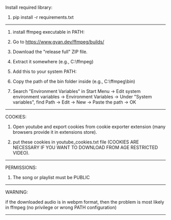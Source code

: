Install required library:

1) pip install -r requirements.txt

--------------------------------------------------------------------------------------------------------

1) install ffmpeg executable in PATH:

2) Go to https://www.gyan.dev/ffmpeg/builds/

3) Download the "release full" ZIP file.

4) Extract it somewhere (e.g., C:\ffmpeg)

5) Add this to your system PATH:

6) Copy the path of the bin folder inside (e.g., C:\ffmpeg\bin)

7) Search "Environment Variables" in Start Menu → Edit system environment variables → Environment Variables → Under "System variables", find Path → Edit → New → Paste the path → OK

--------------------------------------------------------------------------------------------------------
COOKIES:

1) Open youtube and export cookies from cookie exporter extension (many browsers provide it in extensions store).

2) put these cookies in youtube_cookies.txt file (COOKIES ARE NECESSARY IF YOU WANT TO DOWNLOAD FROM AGE RESTRICTED VIDEO).

--------------------------------------------------------------------------------------------------------
PERMISSIONS:

1) The song or playlist must be PUBLIC

--------------------------------------------------------------------------------------------------------
WARNING:

if the downloaded audio is in webpm format, then the problem is most likely in ffmpeg (no privilege or wrong PATH configuration)

--------------------------------------------------------------------------------------------------------
